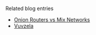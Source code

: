 Related blog entries
- [Onion Routers vs Mix Networks](https://www.csjourney.com/onion-routers-mix-networks-differences-explained)  
- [Vuvzela](https://www.csjourney.com/vuvuzela-scalable-private-messaging-traffic-analysis-paper)  
